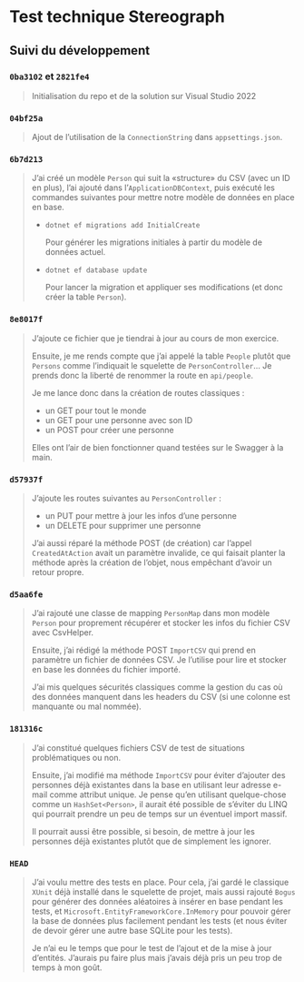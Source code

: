# Test technique Stereograph

## Suivi du développement

### `0ba3102` et `2821fe4`

> Initialisation du repo et de la solution sur Visual Studio 2022

### `04bf25a`

> Ajout de l’utilisation de la `ConnectionString` dans `appsettings.json`.

### `6b7d213`

> J’ai créé un modèle `Person` qui suit la «structure» du CSV (avec un ID en plus), l’ai ajouté dans l’`ApplicationDBContext`, puis exécuté les commandes suivantes pour mettre notre modèle de données en place en base.
>
> - `dotnet ef migrations add InitialCreate`
>
>   Pour générer les migrations initiales à partir du modèle de données actuel.
>
> - `dotnet ef database update`
>
>   Pour lancer la migration et appliquer ses modifications (et donc créer la table `Person`).

### `8e8017f`

> J’ajoute ce fichier que je tiendrai à jour au cours de mon exercice.
>
> Ensuite, je me rends compte que j’ai appelé la table `People` plutôt que `Persons` comme l’indiquait le squelette de `PersonController`… Je prends donc la liberté de renommer la route en `api/people`.
>
> Je me lance donc dans la création de routes classiques :
>
> - un GET pour tout le monde
> - un GET pour une personne avec son ID
> - un POST pour créer une personne
>
> Elles ont l’air de bien fonctionner quand testées sur le Swagger à la main.

### `d57937f`

> J’ajoute les routes suivantes au `PersonController` :
>
> - un PUT pour mettre à jour les infos d’une personne
> - un DELETE pour supprimer une personne
>
> J’ai aussi réparé la méthode POST (de création) car l’appel `CreatedAtAction` avait un paramètre invalide, ce qui faisait planter la méthode après la création de l’objet, nous empêchant d’avoir un retour propre.

### `d5aa6fe`

> J’ai rajouté une classe de mapping `PersonMap` dans mon modèle `Person` pour proprement récupérer et stocker les infos du fichier CSV avec CsvHelper.
>
> Ensuite, j’ai rédigé la méthode POST `ImportCSV` qui prend en paramètre un fichier de données CSV. Je l’utilise pour lire et stocker en base les données du fichier importé.
>
> J’ai mis quelques sécurités classiques comme la gestion du cas où des données manquent dans les headers du CSV (si une colonne est manquante ou mal nommée).

### `181316c`

> J’ai constitué quelques fichiers CSV de test de situations problématiques ou non.
>
> Ensuite, j’ai modifié ma méthode `ImportCSV` pour éviter d’ajouter des personnes déjà existantes dans la base en utilisant leur adresse e-mail comme attribut unique. Je pense qu’en utilisant quelque-chose comme un `HashSet<Person>`, il aurait été possible de s’éviter du LINQ qui pourrait prendre un peu de temps sur un éventuel import massif.
>
> Il pourrait aussi être possible, si besoin, de mettre à jour les personnes déjà existantes plutôt que de simplement les ignorer.

### `HEAD`

> J’ai voulu mettre des tests en place. Pour cela, j’ai gardé le classique `XUnit` déjà installé dans le squelette de projet, mais aussi rajouté `Bogus` pour générer des données aléatoires à insérer en base pendant les tests, et `Microsoft.EntityFrameworkCore.InMemory` pour pouvoir gérer la base de données plus facilement pendant les tests (et nous éviter de devoir gérer une autre base SQLite pour les tests).
>
> Je n’ai eu le temps que pour le test de l’ajout et de la mise à jour d’entités. J’aurais pu faire plus mais j’avais déjà pris un peu trop de temps à mon goût.
